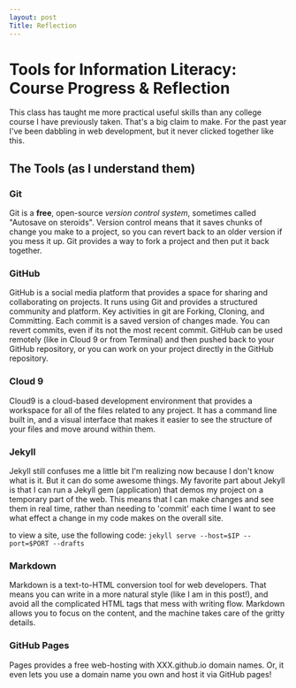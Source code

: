 ```yaml
---
layout: post
Title: Reflection
---
```


# Tools for Information Literacy: Course Progress & Reflection

This class has taught me more practical useful skills than any college course I have previously taken. 
That's a big claim to make. For the past year I've been dabbling in web development, but it never clicked together like this. 

## The Tools (as I understand them)

### Git

Git is a __free__, open-source _version control system_, sometimes called "Autosave on steroids". 
Version control means that it saves chunks of change you make to a project, so you can revert back to an older version if you mess it up.
Git provides a way to fork a project and then put it back together. 

### GitHub

GitHub is a social media platform that provides a space for sharing and collaborating on projects. It runs using Git and provides a structured community and platform.
Key activities in git are Forking, Cloning, and Committing. 
Each commit is a saved version of changes made. You can revert commits, even if its not the most recent commit. 
GitHub can be used remotely (like in Cloud 9 or from Terminal) and then pushed back to your GitHub repository, or you can work on your project directly in the GitHub repository.

### Cloud 9

Cloud9 is a cloud-based development environment that provides a workspace for all of the files related to any project. 
It has a command line built in, and a visual interface that makes it easier to see the structure of your files and move around within them.

### Jekyll

Jekyll still confuses me a little bit I'm realizing now because I don't know what is it. But it can do some awesome things.
My favorite part about Jekyll is that I can run a Jekyll gem (application) that demos my project on a temporary part of the web. 
This means that I can make changes and see them in real time, rather than needing to 'commit' each time I want to see what effect a change in my code makes on the overall site.

to view a site, use the following code: `jekyll serve --host=$IP --port=$PORT --drafts`

### Markdown

Markdown is a text-to-HTML conversion tool for web developers. 
That means you can write in a more natural style (like I am in this post!), and avoid all the complicated HTML tags that mess with writing flow.
Markdown allows you to focus on the content, and the machine takes care of the gritty details. 

### GitHub Pages

Pages provides a free web-hosting with XXX.github.io domain names. Or, it even lets you use a domain name you own and host it via GitHub pages!